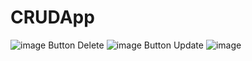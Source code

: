 # CRUDApp
![image](https://github.com/user-attachments/assets/3a3d52df-17cd-41d3-93ac-5ca37b3f4adb)
Button Delete
![image](https://github.com/user-attachments/assets/252be4f2-bf22-489e-a8c3-8fc55621a7bd)
Button Update
![image](https://github.com/user-attachments/assets/a6169a25-6939-41b2-80f2-236b402b8970)
